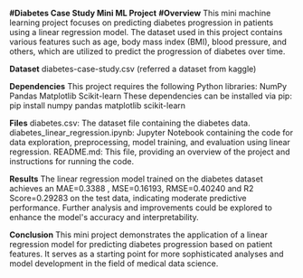 **#Diabetes Case Study Mini ML Project**
**#Overview**
This mini machine learning project focuses on predicting diabetes progression in patients using a linear regression model. The dataset used in this project contains various features such as age, body mass index (BMI), blood pressure, and others, which are utilized to predict the progression of diabetes over time.

**Dataset**
diabetes-case-study.csv
(referred a dataset from kaggle)

**Dependencies**
This project requires the following Python libraries:
NumPy
Pandas
Matplotlib
Scikit-learn
These dependencies can be installed via pip: pip install numpy pandas matplotlib scikit-learn

**Files**
diabetes.csv: The dataset file containing the diabetes data.
diabetes_linear_regression.ipynb: Jupyter Notebook containing the code for data exploration, preprocessing, model training, and evaluation using linear regression.
README.md: This file, providing an overview of the project and instructions for running the code.

**Results**
The linear regression model trained on the diabetes dataset achieves an MAE=0.3388 , MSE=0.16193, RMSE=0.40240 and R2 Score=0.29283 on the test data, indicating moderate predictive performance. Further analysis and improvements could be explored to enhance the model's accuracy and interpretability.

**Conclusion**
This mini project demonstrates the application of a linear regression model for predicting diabetes progression based on patient features. It serves as a starting point for more sophisticated analyses and model development in the field of medical data science.
